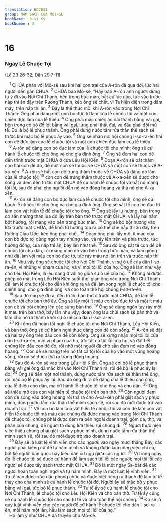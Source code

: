 ```yaml
---
translation: BD2011
group: NĂM SÁCH CỦA MÔI-SE
bookName: Lê-vi Ký 
bookNumber: 3
---
```


<div class="title"><h1>16</h1><h3>Ngày Lễ Chuộc Tội</h3><p>(Lê 23:26-32; Dân 29:7-11)</p></div>
<span class="verse le_16_1"> <sup>1</sup> CHÚA phán với Mô-sê sau khi hai con trai của A-rôn đã qua đời, lúc hai người đến gần CHÚA. </span>
<span class="verse le_16_2"><sup>2</sup> CHÚA bảo Mô-sê, “Hãy bảo A-rôn anh ngươi: đừng tự ý đi vào Nơi Chí Thánh, bên trong bức màn, bất cứ lúc nào, tức vào trước nắp thi ân đậy trên Rương Thánh, kẻo ông sẽ chết, vì Ta hiện diện trong đám mây, trên nắp thi ân. </span>
<span class="verse le_16_3"><sup>3</sup> Ðây là thể thức mỗi khi A-rôn vào trong Nơi Chí Thánh: Ông phải dâng một con bò đực tơ làm của lễ chuộc tội và một con chiên đực làm của lễ thiêu. </span>
<span class="verse le_16_4"><sup>4</sup> Ông phải mặc chiếc áo dài thánh bằng vải gai, bên trong có bộ đồ lót bằng vải gai, lưng phải thắt đai, và đầu phải đội mũ tế. Ðó là bộ lễ phục thánh. Ông phải dùng nước tắm rửa thân thể sạch sẽ trước khi mặc bộ lễ phục ấy vào. </span>
<span class="verse le_16_5"><sup>5</sup> Ông sẽ nhận nơi hội chúng I-sơ-ra-ên hai con dê đực làm của lễ chuộc tội và một con chiên đực làm của lễ thiêu.<br/></span>
<span class="verse le_16_6"> <sup>6</sup> A-rôn sẽ dâng con bò đực làm của lễ chuộc tội cho mình; ông sẽ cử hành lễ chuộc tội cho ông và cho gia đình ông. </span>
<span class="verse le_16_7"><sup>7</sup> Ông sẽ đem hai con dê đến trình trước mặt CHÚA ở cửa Lều Hội Kiến. </span>
<span class="verse le_16_8"><sup>8</sup> Ðoạn A-rôn sẽ bắt thăm cho hai con dê đó, để một con sẽ thuộc về CHÚA và một con sẽ thuộc về A-xa-xên. </span>
<span class="verse le_16_9"><sup>9</sup> A-rôn sẽ bắt con dê trúng thăm thuộc về CHÚA và dâng nó làm của lễ chuộc tội; </span>
<span class="verse le_16_10"><sup>10</sup> còn con dê trúng thăm thuộc về A-xa-xên sẽ được cho sống và đem đến trước mặt CHÚA để cử hành lễ chuộc tội và bắt nó mang tội lỗi, sau đó phải cho người dẫn nó vào đồng hoang và thả nó cho A-xa-xên.<br/></span>
<span class="verse le_16_11"> <sup>11</sup> A-rôn sẽ dâng con bò đực làm của lễ chuộc tội cho mình; ông sẽ cử hành lễ chuộc tội cho ông và cho gia đình ông. Ông sẽ sát tế con bò đực tơ làm con vật hiến tế để chuộc tội cho ông. </span>
<span class="verse le_16_12"><sup>12</sup> Ông sẽ lấy lư hương, bên trong có sẵn những than lửa đỏ lấy trên bàn thờ trước mặt CHÚA, và lấy hai nắm bột hương, rồi mang vào bên trong bức màn. </span>
<span class="verse le_16_13"><sup>13</sup> Ông sẽ bỏ bột hương vào lửa trước mặt CHÚA, để khói từ hương tỏa ra có thể che nắp thi ân đậy trên Rương Giao Ước, kẻo ông phải chết. </span>
<span class="verse le_16_14"><sup>14</sup> Ðoạn ông phải lấy một ít máu của con bò đực tơ, dùng ngón tay nhúng vào, và rảy lên trên và phía trước, tức hướng đông, của nắp thi ân, bảy lần như thế. </span>
<span class="verse le_16_15"><sup>15</sup> Sau đó ông sát tế con dê để chuộc tội cho dân, rồi mang máu nó vào bên trong bức màn, và làm giống như đã làm với máu con bò đực tơ, tức rảy máu nó lên trên và trước nắp thi ân. </span>
<span class="verse le_16_16"><sup>16</sup> Như vậy ông sẽ chuộc tội cho Nơi Chí Thánh, vì sự ô uế của dân I-sơ-ra-ên, vì những vi phạm của họ, và vì mọi tội lỗi của họ. Ông sẽ làm như vậy cho Lều Hội Kiến, là lều đang ở với họ giữa sự ô uế của họ. </span>
<span class="verse le_16_17"><sup>17</sup> Không ai được phép có mặt trong Lều Hội Kiến suốt thời gian ông vào trong Nơi Chí Thánh để làm lễ chuộc tội cho đến khi ông ra và đã làm xong nghi lễ chuộc tội cho chính ông, cho gia đình ông, và cho toàn thể hội chúng I-sơ-ra-ên.<br/></span>
<span class="verse le_16_18"> <sup>18</sup> Sau đó ông sẽ đi ra, đến trước bàn thờ ở trước mặt CHÚA, để làm lễ chuộc tội cho bàn thờ ấy. Ông sẽ lấy một ít máu con bò đực tơ và một ít máu con dê và bôi chúng lên các sừng bàn thờ. </span>
<span class="verse le_16_19"><sup>19</sup> Ông sẽ dùng ngón tay rảy một ít máu trên bàn thờ, bảy lần như vậy; đoạn ông lau chùi sạch sẽ bàn thờ và làm cho nó ra thánh khỏi sự ô uế của dân I-sơ-ra-ên.<br/></span>
<span class="verse le_16_20"> <sup>20</sup> Khi ông đã hoàn tất nghi lễ chuộc tội cho Nơi Chí Thánh, Lều Hội Kiến, và bàn thờ, ông sẽ cử hành nghi thức dâng con dê còn sống. </span>
<span class="verse le_16_21"><sup>21</sup> A-rôn sẽ đặt cả hai tay ông trên đầu con dê còn sống. Ông sẽ xưng nhận mọi tội lỗi của dân I-sơ-ra-ên, mọi vi phạm của họ, tức tất cả tội lỗi của họ, và đặt hết chúng lên đầu con dê đó, rồi nhờ một người đã chờ sẵn đem nó vào đồng hoang. </span>
<span class="verse le_16_22"><sup>22</sup> Con dê sẽ mang trên nó tất cả tội lỗi của họ vào một vùng hoang vắng, rồi nó sẽ được thả ra trong đồng hoang.<br/></span>
<span class="verse le_16_23"> <sup>23</sup> Sau đó A-rôn sẽ vào trong Lều Hội Kiến. Ông sẽ cởi bộ lễ phục thánh bằng vải gai ông đã mặc khi vào Nơi Chí Thánh ra, rồi để bộ lễ phục ấy lại đó. </span>
<span class="verse le_16_24"><sup>24</sup> Ông sẽ đến một nơi thánh, dùng nước tắm rửa sạch sẽ thân thể ông, rồi mặc bộ lễ phục ấy lại. Sau đó ông đi ra để dâng của lễ thiêu cho ông, của lễ thiêu cho dân, mà cử hành lễ chuộc tội cho ông và cho dân. </span>
<span class="verse le_16_25"><sup>25</sup> Ông sẽ thiêu mỡ của con vật hiến tế chuộc tội trên bàn thờ. </span>
<span class="verse le_16_26"><sup>26</sup> Còn người đem con dê sống vào đồng hoang rồi thả ra cho A-xa-xên phải giặt sạch y phục mình, dùng nước tắm rửa thân thể mình sạch sẽ, rồi sau đó mới được trở vào doanh trại. </span>
<span class="verse le_16_27"><sup>27</sup> Về con bò làm con vật hiến tế chuộc tội và con dê làm con vật hiến tế chuộc tội mà máu của chúng đã được mang vào trong Nơi Chí Thánh để chuộc tội, chúng phải được đem ra bên ngoài doanh trại, gồm da, thịt, và phân của chúng, để người ta dùng lửa thiêu rụi chúng đi. </span>
<span class="verse le_16_28"><sup>28</sup> Người thực hiện việc thiêu chúng phải giặt sạch y phục mình, dùng nước tắm rửa thân thể mình sạch sẽ, rồi sau đó mới được trở vào doanh trại.<br/></span>
<span class="verse le_16_29"> <sup>29</sup> Ðây sẽ là luật lệ vĩnh viễn cho các ngươi: vào ngày mười tháng Bảy, các ngươi phải kiêng cữ để tự hãm mình và không được làm công việc chi cả, bất kể người bản quốc hay kiều dân cư ngụ giữa các ngươi. </span>
<span class="verse le_16_30"><sup>30</sup> Vì trong ngày đó lễ chuộc tội sẽ được cử hành để làm sạch tội lỗi các ngươi; mọi tội lỗi các ngươi sẽ được tẩy sạch trước mặt CHÚA. </span>
<span class="verse le_16_31"><sup>31</sup> Ðó là một ngày Sa-bát để các ngươi hoàn toàn nghỉ ngơi và tự hãm mình. Ðây là một luật lệ vĩnh viễn. </span>
<span class="verse le_16_32"><sup>32</sup> Tư tế nào được xức dầu phong chức và được biệt riêng ra thánh để làm tư tế thay cho cha mình sẽ cử hành lễ chuộc tội đó. Người ấy sẽ mặc bộ y phục bằng vải gai, tức bộ lễ phục thánh. </span>
<span class="verse le_16_33"><sup>33</sup> Tư tế ấy sẽ cử hành lễ chuộc tội cho Nơi Chí Thánh, lễ chuộc tội cho Lều Hội Kiến và cho bàn thờ. Tư tế ấy cũng sẽ cử hành lễ chuộc tội cho các tư tế và cho toàn thể hội chúng. </span>
<span class="verse le_16_34"><sup>34</sup> Ðó sẽ là quy luật vĩnh viễn cho các ngươi để cử hành lễ chuộc tội cho dân I-sơ-ra-ên, mỗi năm một lần, hầu làm sạch mọi tội lỗi của họ.”<br/> Họ làm y như CHÚA đã truyền cho Mô-sê.<br/></span>
